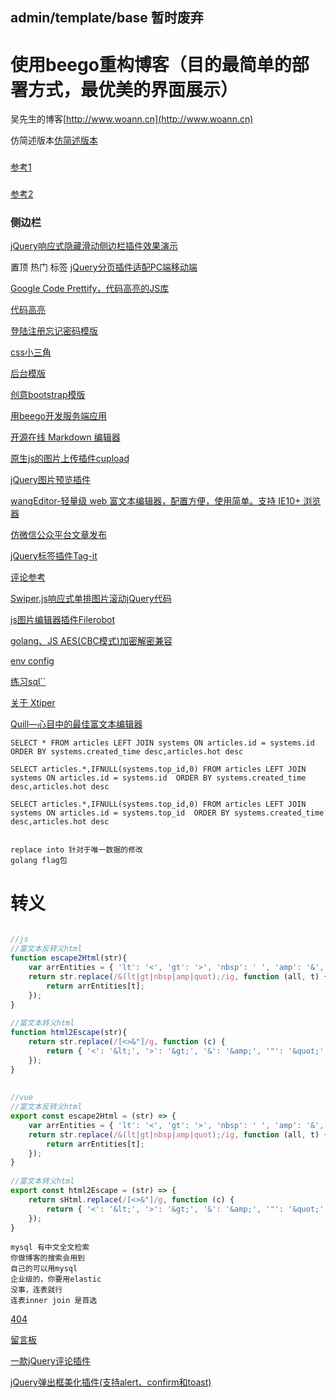 ## admin/template/base 暂时废弃



# 使用beego重构博客（目的最简单的部署方式，最优美的界面展示）

吴先生的博客[http://www.woann.cn](http://www.woann.cn)


仿简述版本[仿简述版本](http://vue.jackhu.top/)
###
[参考1](http://www.54tianzhisheng.cn/)
###
[参考2](https://lin-xin.gitee.io/open/)

### 侧边栏
[jQuery响应式隐藏滑动侧边栏插件效果演示](http://www.htmleaf.com/Demo/201507012144.html)


置顶 热门 标签
[jQuery分页插件适配PC端移动端](http://www.jq22.com/demo/jquerypagination201811080936/)


[Google Code Prettify，代码高亮的JS库](https://blog.csdn.net/u011127019/article/details/77165062)

[代码高亮](http://www.bootstrapmb.com/search?keyword=%E4%BB%A3%E7%A0%81%E9%AB%98%E4%BA%AE)

[登陆注册忘记密码模版](http://www.jq22.com/demo/jQueryZcMoban201709140221/)

[css小三角](https://www.jianshu.com/p/9a463d50e441)


[后台模版](http://v.bootstrapmb.com/2019/11/gdgux6705/)

[创意bootstrap模版](http://www.bootstrapmb.com/item/6705)

[用beego开发服务端应用](https://www.cnblogs.com/zhangboyu/p/7760693.html)

[开源在线 Markdown 编辑器](http://editor.md.ipandao.com/)

[原生js的图片上传插件cupload](http://www.jq22.com/jquery-info22747)

[jQuery图片预览插件](http://www.jq22.com/jquery-info19658)

[wangEditor-轻量级 web 富文本编辑器，配置方便，使用简单。支持 IE10+ 浏览器](https://www.kancloud.cn/wangfupeng/wangeditor3/332599)

[仿微信公众平台文章发布](http://www.jq22.com/yanshi22827)

[jQuery标签插件Tag-it](http://www.jq22.com/jquery-info19168)

[评论参考](http://www.bootstrapmb.com/item/5089)

[Swiper.js响应式单排图片滚动jQuery代码](http://www.bootstrapmb.com/item/3968/preview)

[js图片编辑器插件Filerobot](http://www.bootstrapmb.com/item/5226/preview)

[golang、JS AES(CBC模式)加密解密兼容](https://www.cnblogs.com/haima/p/12611372.html)

[env config](https://learnku.com/articles/33910)


[练习sql``](https://www.jb51.net/article/76997.htm)

[关于 Xtiper](http://v.bootstrapmb.com/2019/10/ebc96463/#load)

[Quill—心目中的最佳富文本编辑器](https://www.jianshu.com/p/b237372f15cc)

```  
SELECT * FROM articles LEFT JOIN systems ON articles.id = systems.id ORDER BY systems.created_time desc,articles.hot desc

SELECT articles.*,IFNULL(systems.top_id,0) FROM articles LEFT JOIN systems ON articles.id = systems.id  ORDER BY systems.created_time desc,articles.hot desc 

SELECT articles.*,IFNULL(systems.top_id,0) FROM articles LEFT JOIN systems ON articles.id = systems.top_id  ORDER BY systems.created_time desc,articles.hot desc 


replace into 针对于唯一数据的修改
golang flag包
```


# 转义
```js

//js
//富文本反转义html
function escape2Html(str){
    var arrEntities = { 'lt': '<', 'gt': '>', 'nbsp': ' ', 'amp': '&', 'quot': '"' };
	return str.replace(/&(lt|gt|nbsp|amp|quot);/ig, function (all, t) {
		return arrEntities[t];
	});
}
 
//富文本转义html
function html2Escape(str){
    return str.replace(/[<>&"]/g, function (c) {
		return { '<': '&lt;', '>': '&gt;', '&': '&amp;', '"': '&quot;' }[c];
	});
}
 
 
//vue
//富文本反转义html
export const escape2Html = (str) => {
	var arrEntities = { 'lt': '<', 'gt': '>', 'nbsp': ' ', 'amp': '&', 'quot': '"' };
	return str.replace(/&(lt|gt|nbsp|amp|quot);/ig, function (all, t) {
		return arrEntities[t];
	});
}
 
//富文本转义html
export const html2Escape = (str) => {
	return sHtml.replace(/[<>&"]/g, function (c) {
		return { '<': '&lt;', '>': '&gt;', '&': '&amp;', '"': '&quot;' }[c];
	});
}

```

```  
mysql 有中文全文检索
你做博客的搜索会用到
自己的可以用mysql
企业级的，你要用elastic
没事，连表就行
连表inner join 是首选
```
[404](http://www.jq22.com/demo/jQuery404201710142052/)

[留言板](https://www.17sucai.com/preview/41468/2015-04-18/zyComment%E5%AE%9E%E4%BE%8B/demo.html)

[一款jQuery评论插件](http://www.jq22.com/jquery-info22092)

[jQuery弹出框美化插件(支持alert、confirm和toast)](http://www.bootstrapmb.com/item/7781)